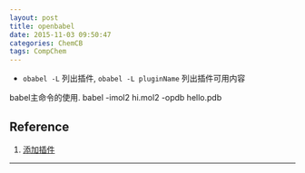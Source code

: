 ```yaml
---
layout: post
title: openbabel
date: 2015-11-03 09:50:47
categories: ChemCB
tags: CompChem
---
```


- `obabel -L` 列出插件, `obabel -L pluginName` 列出插件可用内容

babel主命令的使用.
babel -imol2 hi.mol2 -opdb hello.pdb

## Reference

1. [添加插件](http://open-babel.readthedocs.org/en/latest/WritePlugins/index.html)

------
